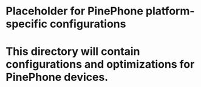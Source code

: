 # Placeholder for PinePhone platform-specific configurations
# This directory will contain configurations and optimizations for PinePhone devices.
